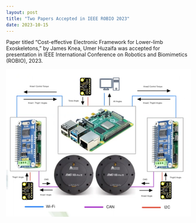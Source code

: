 ```yaml
---
layout: post
title: "Two Papers Accepted in IEEE ROBIO 2023"
date: 2023-10-15
---
```


Paper titled “Cost-effective Electronic Framework for Lower-limb Exoskeletons,” by James Knea, Umer Huzaifa was accepted for presentation in IEEE International Conference on Robotics and Biomimetics (ROBIO), 2023.

![alt text](robio_exo.png)

